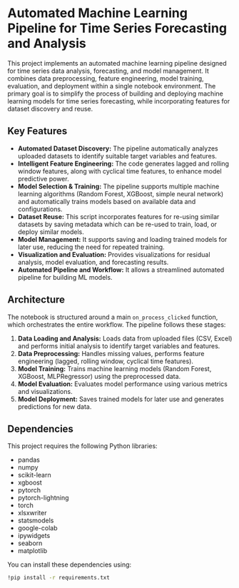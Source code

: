 # Automated Machine Learning Pipeline for Time Series Forecasting and Analysis

This project implements an automated machine learning pipeline designed for time series data analysis, forecasting, and model management.  It combines data preprocessing, feature engineering, model training, evaluation, and deployment within a single notebook environment.  The primary goal is to simplify the process of building and deploying machine learning models for time series forecasting, while incorporating features for dataset discovery and reuse.

## Key Features

*   **Automated Dataset Discovery:**  The pipeline automatically analyzes uploaded datasets to identify suitable target variables and features.
*   **Intelligent Feature Engineering:**  The code generates lagged and rolling window features, along with cyclical time features, to enhance model predictive power.
*   **Model Selection & Training:**  The pipeline supports multiple machine learning algorithms (Random Forest, XGBoost, simple neural network) and automatically trains models based on available data and configurations.
*   **Dataset Reuse:** This script incorporates features for re-using similar datasets by saving metadata which can be re-used to train, load, or deploy similar models.
*   **Model Management:** It supports saving and loading trained models for later use, reducing the need for repeated training.
*   **Visualization and Evaluation:** Provides visualizations for residual analysis, model evaluation, and forecasting results.
*   **Automated Pipeline and Workflow:**  It allows a streamlined automated pipeline for building ML models.

## Architecture

The notebook is structured around a main `on_process_clicked` function, which orchestrates the entire workflow.  The pipeline follows these stages:

1.  **Data Loading and Analysis:** Loads data from uploaded files (CSV, Excel) and performs initial analysis to identify target variables and features.
2.  **Data Preprocessing:** Handles missing values, performs feature engineering (lagged, rolling window, cyclical time features).
3.  **Model Training:** Trains machine learning models (Random Forest, XGBoost, MLPRegressor) using the preprocessed data.
4.  **Model Evaluation:** Evaluates model performance using various metrics and visualizations.
5.  **Model Deployment:** Saves trained models for later use and generates predictions for new data.

## Dependencies

This project requires the following Python libraries:

*   pandas
*   numpy
*   scikit-learn
*   xgboost
*   pytorch
*   pytorch-lightning
*   torch
*   xlsxwriter
*   statsmodels
*   google-colab
*   ipywidgets
*   seaborn
*   matplotlib

You can install these dependencies using:
```bash
!pip install -r requirements.txt
